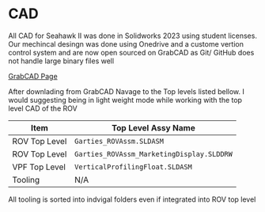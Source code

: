 # CAD
All CAD for Seahawk II was done in Solidworks 2023 using student licenses. Our mechincal desingn was done using Onedrive and a custome vertion control system and are now open sourced on GrabCAD as Git/ GitHub does not handle large binary files well

[GrabCAD Page](https://grabcad.com/library/seahawk-ii-1)

After downlading from GrabCAD Navage to the Top levels listed bellow. I would suggesting being in light weight mode while working with the top level CAD of the ROV

| Item | Top Level Assy Name |
|----------|----------|
| ROV Top Level | `Garties_ROVAssm.SLDASM` |
| ROV Top Level | `Garties_ROVAssm_MarketingDisplay.SLDDRW` |
| VPF Top Level | `VerticalProfilingFloat.SLDASM` |
| Tooling| N/A |

All tooling is sorted into indvigal folders even if integrated into ROV top level

